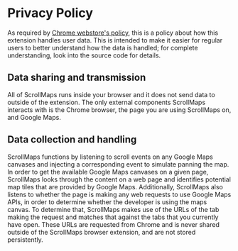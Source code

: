 # Privacy Policy

As required by [Chrome webstore's policy](https://developer.chrome.com/webstore/user_data), this is a policy about how this extension handles user data. This is intended to make it easier for regular users to better understand how the data is handled; for complete understanding, look into the source code for details.

## Data sharing and transmission

All of ScrollMaps runs inside your browser and it does not send data to outside of the extension. The only external components ScrollMaps interacts with is the Chrome browser, the page you are using ScrollMaps on, and Google Maps.

## Data collection and handling

ScrollMaps functions by listening to scroll events on any Google Maps canvases and injecting a corresponding event to simulate panning the map. In order to get the available Google Maps canvases on a given page, ScrollMaps looks through the content on a web page and identifies potential map tiles that are provided by Google Maps. Additionally, ScrollMaps also listens to whether the page is making any web requests to use Google Maps APIs, in order to determine whether the developer is using the maps canvas. To determine that, ScrollMaps makes use of the URLs of the tab making the request and matches that against the tabs that you currently have open. These URLs are requested from Chrome and is never shared outside of the ScrollMaps browser extension, and are not stored persistently.
